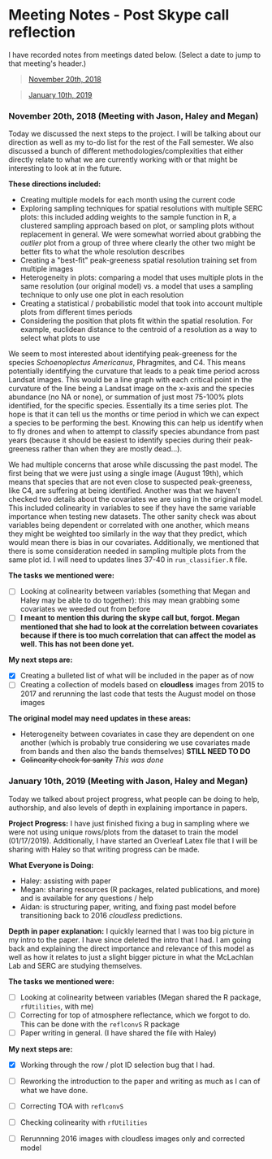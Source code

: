 # Meeting Notes - Post Skype call reflection

I have recorded notes from meetings dated below. (Select a date to jump to that meeting's header.)
> [November 20th, 2018](https://github.com/adraper2/DISC_chesapeake/blob/master/Meetings/MeetingNotes.md#november-20th-2018-meeting-with-jason-haley-and-megan)

> [January 10th, 2019](https://github.com/adraper2/DISC_chesapeake/blob/master/Meetings/MeetingNotes.md#january-10th-2019-meeting-with-jason-haley-and-megan)

### November 20th, 2018 (Meeting with Jason, Haley and Megan)
Today we discussed the next steps to the project. I will be talking about our direction as well as my to-do list for the rest of the Fall semester. We also discussed a bunch of different methodologies/complexities that either directly relate to what we are currently working with or that might be interesting to look at in the future. 

**These directions included:**
- Creating multiple models for each month using the current code
- Exploring sampling techniques for spatial resolutions with multiple SERC plots: this included adding weights to the sample function in R, a clustered sampling approach based on plot, or sampling plots without replacement in general. We were somewhat worried about grabbing the *outlier* plot from a group of three where clearly the other two might be better fits to what the whole resolution describes
- Creating a "best-fit" peak-greeness spatial resolution training set from multiple images
- Heterogeneity in plots: comparing a model that uses multiple plots in the same resolution (our original model) vs. a model that uses a sampling technique to only use one plot in each resolution
- Creating a statistical / probabilistic model that took into account multiple plots from different times periods
- Considering the position that plots fit within the spatial resolution. For example, euclidean distance to the centroid of a resolution as a way to select what plots to use

We seem to most interested about identifying peak-greeness for the species *Schoenoplectus Americanus*, Phragmites, and C4. This means potentially identifying the curvature that leads to a peak time period across Landsat images. This would be a line graph with each critical point in the curvature of the line being a Landsat image on the x-axis and the species abundance (no NA or none), or summation of just most 75-100% plots identified, for the specific species. Essentially its a time series plot. The hope is that it can tell us the months or time period in which we can expect a species to be performing the best. Knowing this can help us identify when to fly drones and when to attempt to classify species abundance from past years (because it should be easiest to identify species during their peak-greeness rather than when they are mostly dead...).

We had multiple concerns that arose while discussing the past model. The first being that we were just using a single image (August 19th), which means that species that are not even close to suspected peak-greeness, like C4, are suffering at being identified. Another was that we haven't checked two details about the covariates we are using in the original model. This included colinearity in variables to see if they have the same variable importance when testing new datasets. The other sanity check was about variables being dependent or correlated with one another, which means they might be weighted too similarly in the way that they predict, which would mean there is bias in our covariates. Additionally, we mentioned that there is some consideration needed in sampling multiple plots from the same plot id. I will need to updates lines 37-40 in `run_classifier.R` file.

**The tasks we mentioned were:**
- [ ] Looking at colinearity between variables (something that Megan and Haley may be able to do together): this may mean grabbing some covariates we weeded out from before
- [ ] **I meant to mention this during the skype call but, forgot. Megan mentioned that she had to look at the correlation between covariates because if there is too much correlation that can affect the model as well. This has not been done yet.**

**My next steps are:**
- [x] Creating a bulleted list of what will be included in the paper as of now
- [ ] Creating a collection of models based on **cloudless** images from 2015 to 2017 and rerunning the last code that tests the August model on those images

**The original model may need updates in these areas:**
- Heterogeneity between covariates in case they are dependent on one another (which is probably true considering we use covariates made from bands and then also the bands themselves) **STILL NEED TO DO**
- ~~Colinearity check for sanity~~ *This was done*

### January 10th, 2019 (Meeting with Jason, Haley and Megan)
Today we talked about project progress, what people can be doing to help, authorship, and also levels of depth in explaining importance in papers.

**Project Progress:**
I have just finished fixing a bug in sampling where we were not using unique rows/plots from the dataset to train the model (01/17/2019). Additionally, I have started an Overleaf Latex file that I will be sharing with Haley so that writing progress can be made. 

**What Everyone is Doing:**
- Haley: assisting with paper
- Megan: sharing resources (R packages, related publications, and more) and is available for any questions / help
- Aidan: is structuring paper, writing, and fixing past model before transitioning back to 2016 *cloudless* predictions.

**Depth in paper explanation:**
I quickly learned that I was too big picture in my intro to the paper. I have since deleted the intro that I had. I am going back and explaining the direct importance and relevance of this model as well as how it relates to just a slight bigger picture in what the McLachlan Lab and SERC are studying themselves. 

**The tasks we mentioned were:**
- [ ] Looking at colinearity between variables (Megan shared the R package,
 `rfUtilities`, with me)
- [ ] Correcting for top of atmosphere reflectance, which we forgot to do. This can be done with the `reflconvS` R package
- [ ] Paper writing in general. (I have shared the file with Haley)

**My next steps are:**
- [x] Working through the row / plot ID selection bug that I had.
- [ ] Reworking the introduction to the paper and writing as much as I can of what we have done.
- [ ] Correcting TOA with `reflconvS`
- [ ] Checking colinearity with `rfUtilities`
- [ ] Rerunnning 2016 images with cloudless images only and corrected model


